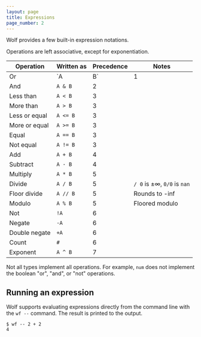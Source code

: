 ```yaml
---
layout: page
title: Expressions
page_number: 2
---
```


Wolf provides a few built-in expression notations.

Operations are left associative, except for exponentiation.

| Operation          | Written as | Precedence | Notes |
|--------------------|------------|------------|-------|
| Or                 | `A | B`    | 1
| And                | `A & B`    | 2
| Less than          | `A < B`    | 3
| More than          | `A > B`    | 3
| Less or equal      | `A <= B`   | 3
| More or equal      | `A >= B`   | 3
| Equal              | `A == B`   | 3
| Not equal          | `A != B`   | 3
| Add                | `A + B`    | 4
| Subtract           | `A - B`    | 4
| Multiply           | `A * B`    | 5
| Divide             | `A / B`    | 5 | `/ 0` is ±∞, `0/0` is `nan`
| Floor divide       | `A // B`   | 5 | Rounds to -inf
| Modulo             | `A % B`    | 5 | Floored modulo
| Not                | `!A`       | 6
| Negate             | `-A`       | 6
| Double negate      | `+A`       | 6
| Count              | `#`        | 6
| Exponent           | `A ^ B`    | 7

Not all types implement all operations. For example, `num` does not implement
the boolean "or", "and", or "not" operations.

## Running an expression

Wolf supports evaluating expressions directly from the command line with the
`wf --` command. The result is printed to the output.

```
$ wf -- 2 + 2
4
```